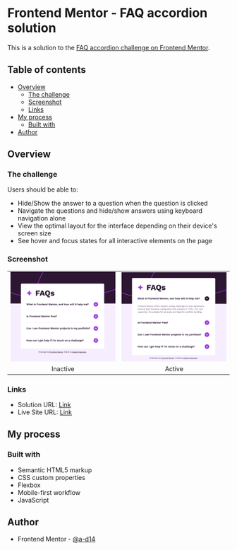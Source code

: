 # Frontend Mentor - FAQ accordion solution

This is a solution to the [FAQ accordion challenge on Frontend Mentor](https://www.frontendmentor.io/challenges/faq-accordion-wyfFdeBwBz).
## Table of contents

- [Overview](#overview)
  - [The challenge](#the-challenge)
  - [Screenshot](#screenshot)
  - [Links](#links)
- [My process](#my-process)
  - [Built with](#built-with)
- [Author](#author)

## Overview

### The challenge

Users should be able to:

- Hide/Show the answer to a question when the question is clicked
- Navigate the questions and hide/show answers using keyboard navigation alone
- View the optimal layout for the interface depending on their device's screen size
- See hover and focus states for all interactive elements on the page

### Screenshot

<table align="center">
  <tr>
    <td><img src="inactive.png" alt="Desktop View" width="250"></td>
    <td><img src="active.png" alt="Tablet View" width="250"></td>
  </tr>
  <tr align="center">
    <td>Inactive</td>
    <td>Active</td>
  </tr>
</table>

### Links

- Solution URL: [Link](https://github.com/a-d14/faq-accordion-frontend-mentor)
- Live Site URL: [Link](https://a-d14.github.io/faq-accordion-frontend-mentor)

## My process

### Built with

- Semantic HTML5 markup
- CSS custom properties
- Flexbox
- Mobile-first workflow
- JavaScript

## Author
- Frontend Mentor - [@a-d14](https://www.frontendmentor.io/profile/a-d14)

